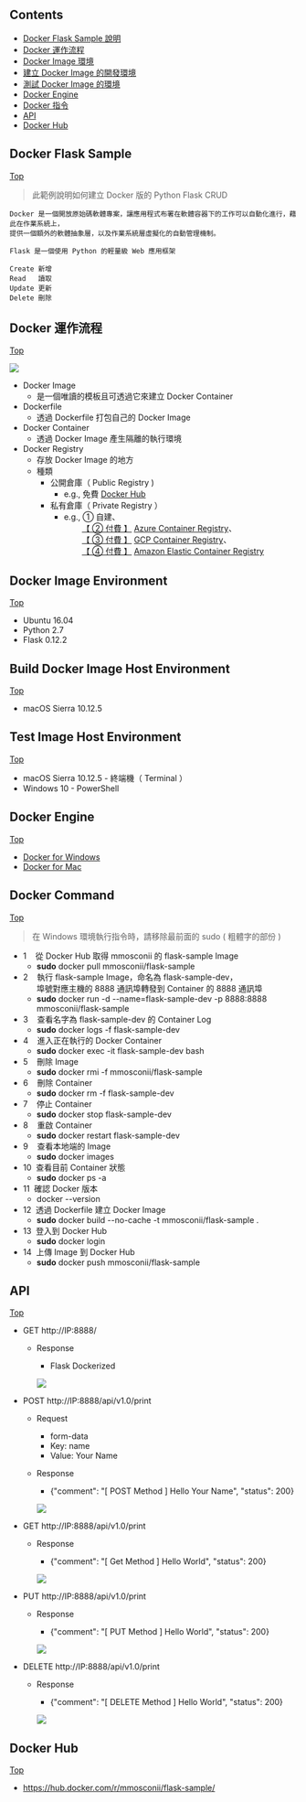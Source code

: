 ## Contents
- [Docker Flask Sample 說明](#docker-flask-sample)
- [Docker 運作流程](#docker-運作流程)
- [Docker Image 環境](#docker-image-environment)
- [建立 Docker Image 的開發環境](#build-docker-image-host-environment)
- [測試 Docker Image 的環境](#test-image-host-environment)
- [Docker Engine](#docker-engine)
- [Docker 指令](#docker-command)
- [API](#api)
- [Docker Hub](#docker-hub)

## Docker Flask Sample
[Top](#contents)

> 此範例說明如何建立 Docker 版的 Python Flask CRUD

```
Docker 是一個開放原始碼軟體專案，讓應用程式布署在軟體容器下的工作可以自動化進行，藉此在作業系統上，
提供一個額外的軟體抽象層，以及作業系統層虛擬化的自動管理機制。
```

``` 
Flask 是一個使用 Python 的輕量級 Web 應用框架 
```

```
Create 新增
Read   讀取
Update 更新
Delete 刪除
```

## Docker 運作流程
[Top](#contents)

![](https://oranwind.s3.amazonaws.com/2018/Sep/_____2018_09_06___11_24_43-1536204323704.png)

* Docker Image
  * 是一個唯讀的模板且可透過它來建立 Docker Container
* Dockerfile
  * 透過 Dockerfile 打包自己的 Docker Image
* Docker Container
  * 透過 Docker Image 產生隔離的執行環境
* Docker Registry
  * 存放 Docker Image 的地方
  * 種類
    * 公開倉庫（ Public Registry )
      * e.g., 免費 [Docker Hub](https://hub.docker.com/) 
    * 私有倉庫（ Private Registry ）
      * e.g., ① 自建、<br/>
              &nbsp;&nbsp;&nbsp;&nbsp;&nbsp;&nbsp;&nbsp;&nbsp;[【 ② 付費 】](https://azure.microsoft.com/zh-tw/pricing/details/container-registry/) [Azure Container Registry](https://azure.microsoft.com/en-au/services/container-registry/)、<br/>
              &nbsp;&nbsp;&nbsp;&nbsp;&nbsp;&nbsp;&nbsp;&nbsp;[【 ③ 付費 】](https://cloud.google.com/container-registry/pricing?hl=zh-tw) [GCP Container Registry](https://cloud.google.com/container-registry/?hl=zh-tw)、<br/>
              &nbsp;&nbsp;&nbsp;&nbsp;&nbsp;&nbsp;&nbsp;&nbsp;[【 ④ 付費 】](https://aws.amazon.com/tw/ecr/pricing/) [Amazon Elastic Container Registry](https://aws.amazon.com/tw/ecr/)

## Docker Image Environment
[Top](#contents)

* Ubuntu 16.04
* Python 2.7
* Flask 0.12.2

## Build Docker Image Host Environment
[Top](#contents)

* macOS Sierra 10.12.5

## Test Image Host Environment
[Top](#contents)

* macOS Sierra 10.12.5 - 終端機（ Terminal ）
* Windows 10 - PowerShell

## Docker Engine
[Top](#contents)

* [Docker for Windows](https://docs.docker.com/docker-for-windows/install/) 
* [Docker for Mac](https://docs.docker.com/docker-for-mac/install/)

## Docker Command
[Top](#contents)

> 在 Windows 環境執行指令時，請移除最前面的 sudo ( 粗體字的部份 )

* 1&nbsp;&nbsp;&nbsp;&nbsp;從 Docker Hub 取得 mmosconii 的 flask-sample Image 
  * **sudo** docker pull mmosconii/flask-sample
* 2&nbsp;&nbsp;&nbsp;&nbsp;執行 flask-sample Image，命名為 flask-sample-dev，<br>&nbsp;&nbsp;&nbsp;&nbsp;&nbsp;&nbsp;埠號對應主機的 8888 通訊埠轉發到 Container 的 8888 通訊埠
  * **sudo** docker run -d --name=flask-sample-dev -p 8888:8888 mmosconii/flask-sample
* 3&nbsp;&nbsp;&nbsp;&nbsp;查看名字為 flask-sample-dev 的 Container Log
  * **sudo** docker logs -f flask-sample-dev
* 4&nbsp;&nbsp;&nbsp;&nbsp;進入正在執行的 Docker Container
  * **sudo** docker exec -it flask-sample-dev bash
* 5&nbsp;&nbsp;&nbsp;&nbsp;刪除 Image
  * **sudo** docker rmi -f mmosconii/flask-sample
* 6&nbsp;&nbsp;&nbsp;&nbsp;刪除 Container
  * **sudo** docker rm -f flask-sample-dev
* 7&nbsp;&nbsp;&nbsp;&nbsp;停止 Container
  * **sudo** docker stop flask-sample-dev
* 8&nbsp;&nbsp;&nbsp;&nbsp;重啟 Container
  * **sudo** docker restart flask-sample-dev
* 9&nbsp;&nbsp;&nbsp;&nbsp;查看本地端的 Image
  * **sudo** docker images
* 10&nbsp;&nbsp;查看目前 Container 狀態
  * **sudo** docker ps -a
* 11&nbsp;&nbsp;確認 Docker 版本
  * docker --version
* 12&nbsp;&nbsp;透過 Dockerfile 建立 Docker Image
  * **sudo** docker build --no-cache -t mmosconii/flask-sample .
* 13&nbsp;&nbsp;登入到 Docker Hub
  * **sudo** docker login
* 14&nbsp;&nbsp;上傳 Image 到 Docker Hub
  * **sudo** docker push mmosconii/flask-sample

## API
[Top](#contents)

* GET http://IP:8888/
  * Response
    * Flask Dockerized
    
    ![](https://oranwind.s3.amazonaws.com/2018/Sep/_____2018_09_06___1_49_12-1536213025205.png)
    
* POST http://IP:8888/api/v1.0/print
  * Request
    * form-data
    * Key: name
    * Value: Your Name
  * Response
    * {"comment": "[ POST Method ] Hello Your Name", "status": 200}
    
    ![](https://oranwind.s3.amazonaws.com/2018/Sep/_____2018_09_06___1_51_52-1536213135289.png)
    
* GET http://IP:8888/api/v1.0/print
  * Response
    * {"comment": "[ Get Method ] Hello World", "status": 200}
    
    ![](https://oranwind.s3.amazonaws.com/2018/Sep/_____2018_09_06___1_53_01-1536213198147.png)
    
* PUT http://IP:8888/api/v1.0/print
  * Response
    * {"comment": "[ PUT Method ] Hello World", "status": 200}
    
    ![](https://oranwind.s3.amazonaws.com/2018/Sep/_____2018_09_06___1_54_09-1536213275178.png)
    
* DELETE http://IP:8888/api/v1.0/print
  * Response
    * {"comment": "[ DELETE Method ] Hello World", "status": 200}
    
    ![](https://oranwind.s3.amazonaws.com/2018/Sep/_____2018_09_06___1_54_20-1536213310932.png)

## Docker Hub
[Top](#contents)

* https://hub.docker.com/r/mmosconii/flask-sample/
